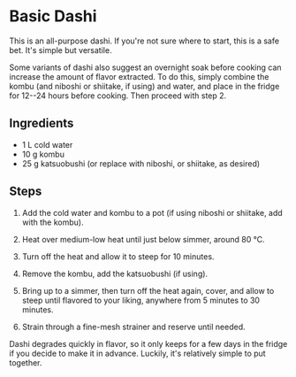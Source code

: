 # Basic Dashi

This is an all-purpose dashi. If you're not sure where to start, this is a safe bet. It's simple but versatile.

Some variants of dashi also suggest an overnight soak before cooking can increase the amount of flavor extracted. To do this, simply combine the kombu (and niboshi or shiitake, if using) and water, and place in the fridge for 12--24 hours before cooking. Then proceed with step 2.

## Ingredients

* 1 L cold water
* 10 g kombu
* 25 g katsuobushi (or replace with niboshi, or shiitake, as desired) 

## Steps

1. Add the cold water and kombu to a pot (if using niboshi or shiitake, add with
   the kombu). 

2. Heat over medium-low heat until just below simmer, around 80 °C.

3. Turn off the heat and allow it to steep for 10 minutes.

4. Remove the kombu, add the katsuobushi (if using). 

5. Bring up to a simmer, then turn off the heat again, cover, and allow to steep
   until flavored to your liking, anywhere from 5 minutes to 30 minutes.

6. Strain through a fine-mesh strainer and reserve until needed.

Dashi degrades quickly in flavor, so it only keeps for a few days in the fridge
if you decide to make it in advance. Luckily, it's relatively simple to put
together. 


